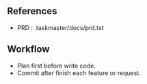 ## References

- PRD : .taskmaster/docs/prd.txt

## Workflow

- Plan first before write code.
- Commit after finish each feature or request.
